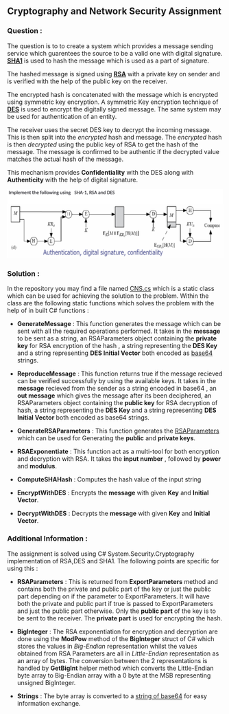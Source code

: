 ## Cryptography and Network Security Assignment

### **Question :**

The question is to to create a system which provides a message sending service which guarentees the source to be a valid one with digital signature. 
**[SHA1](https://en.wikipedia.org/wiki/SHA-1)** is used to hash the message which is used as a part of signature.

The hashed message is signed using **[RSA](https://en.wikipedia.org/wiki/RSA_%28cryptosystem%29)** with a private key on sender and is verified with the help of the public key on the receiver.

The encrypted hash is concatenated with the message which is encrypted using symmetric key encryption.
A symmetric Key encryption technique of **[DES](https://en.wikipedia.org/wiki/Data_Encryption_Standard)** is used to encrypt the digitally signed message. The same system may be used for authentication of an entity.

The receiver uses the secret DES key to decrypt the incoming message. This is then split into the *encrypted* hash and message.
The *encrypted* hash is then *decrypted* using the public key of RSA to get the hash of the message.
The message is confirmed to be authentic if the decrypted value matches the actual hash of the message.

This mechanism provides **Confidentiality** with the DES along with **Authenticity** with the help of digital signature.

![Question](https://github.com/AkhilMenon007/CNS-Assignment/blob/master/CNS_ProgrammingAssignment/Question.PNG)

### **Solution :**

In the repository you may find a file named [CNS.cs](https://github.com/AkhilMenon007/CNS-Assignment/blob/master/CNS.cs) which is a static class which can be used for achieving the solution to the problem. Within the class are the following static functions which solves the problem with the help of in built C# functions  : 

 - **GenerateMessage** : This function generates the message which can be sent with all the required operations performed. It takes in the **message** to be sent as a string, an RSAParameters object containing the **private key** for RSA encryption of the hash , a string representing the **DES Key** and a string representing **DES Initial Vector** both encoded as [base64](https://en.wikipedia.org/wiki/Base64) strings.
 -  **ReproduceMessage** : This function returns true if the message recieved can be verified successfully by using the available keys. It takes in the **message** recieved from the sender as a string encoded in base64 , an **out message** which gives the message after its been deciphered, an RSAParameters object containing the **public key** for RSA decryption of hash, a string representing the **DES Key** and a string representing **DES Initial Vector** both encoded as base64 strings.
 -  **GenerateRSAParameters** : This function generates the [RSAParameters](https://docs.microsoft.com/en-us/dotnet/api/system.security.cryptography.rsaparameters?view=netframework-4.8) which can be used for Generating the **public** and **private keys**.
 
 -  **RSAExponentiate** : This function act as a multi-tool for both encryption and decryption  with RSA. It takes the **input number** , followed by **power** and **modulus**.
 
 - **ComputeSHAHash** : Computes the hash value of the input string
 
 - **EncryptWithDES** : Encrypts the **message** with given **Key** and **Initial Vector**.
 
 - **DecryptWithDES** : Decrypts the **message** with given **Key** and **Initial Vector**.

### **Additional Information :**

The assignment is solved using C# System.Security.Cryptography implementation of RSA,DES and SHA1. The following points are specific for using this :

 - **RSAParameters** : This is returned from **ExportParameters** method and contains both the private and public part of the key or just the public part depending on if the parameter to ExportParameters. It will have both the private and public part if true is passed to ExportParameters and just the public part otherwise. Only the **public part** of the key is to be sent to the receiver. The **private part** is used for encrypting the hash.
 
 - **BigInteger** : The RSA exponentiation for encryption and decryption are done using the **ModPow** method of the **BigInteger** struct of C# which stores the values in *Big-Endian* representation whilst the values obtained from RSA Parameters are all in *Little-Endian* representation as an array of bytes. The conversion between the 2 representations is handled by **GetBigInt** helper method which converts the Little-Endian byte array to Big-Endian array with a 0 byte at the MSB representing unsigned BigInteger.
 
 - **Strings** : The byte array is converted to a [string of base64](https://en.wikipedia.org/wiki/Base64) for easy information exchange.
